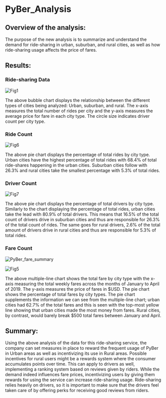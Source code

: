 # PyBer_Analysis

## Overview of the analysis:

The purpose of the new analysis is to summarize and understand the demand for ride-sharing in urban, suburban, and rural cities, as well as how ride-sharing usage affects the price of fares. 

## Results:

### Ride-sharing Data

![Fig1](https://user-images.githubusercontent.com/101225282/177678558-a886b0ed-cc84-40ac-ab75-5f19f8065816.png)

The above bubble chart displays the relationship between the different types of cities being analyzed: Urban, suburban, and rural. The x-axis measures the total number of rides per city and the y-axis measures the average price for fare in each city type. The circle size indicates driver count per city type.

### Ride Count

![Fig6](https://user-images.githubusercontent.com/101225282/177678629-1c61458d-d4e8-4386-b3f9-87caa00125cb.png)

The above pie chart displays the percentage of total rides by city type. Urban cities have the highest percentage of total rides with 68.4% of total ride-shares happening in the urban cities. Suburban cities follow with 26.3% and rural cities take the smallest percentage with 5.3% of total rides. 

### Driver Count

![Fig7](https://user-images.githubusercontent.com/101225282/177678677-c46f45b3-03ef-4170-a4f6-138b99719a9b.png)

The above pie chart displays the percentage of total drivers by city type. Similarly to the chart displaying the percentage of total rides, urban cities take the lead with 80.9% of total drivers. This means that 16.5% of the total count of drivers drive in suburban cities and thus are responsible for 26.3% of the total count of rides. The same goes for rural drivers, 2.6% of the total amount of drivers drive in rural cities and thus are responsible for 5.3% of total rides. 

### Fare Count

![PyBer_fare_summary](https://user-images.githubusercontent.com/101225282/177678706-db16d87c-3f24-47da-afeb-9af7c84f388b.png)

![Fig5](https://user-images.githubusercontent.com/101225282/177678721-36b3c558-2ae8-4de0-9641-2461f1261a37.png)

The above multiple-line chart shows the total fare by city type with the x-axis measuring the total weekly fares across the months of January to April of 2019. The y-axis measures the price of fares in $USD. The pie chart shows the percentage of total fares by city types. The pie chart supplements the information we can see from the multiple-line chart; urban cities had 62.7% of the total fares and this is seen with the top-most yellow line showing that urban cities made the most money from fares. Rural cities, by contrast, would barely break $500 total fares between January and April. 

## Summary:

Using the above analysis of the data for this ride-sharing service, the company can set measures in place to reward the frequent usage of PyBer in Urban areas as well as incentivizing its use in Rural areas. Possible incentives for rural users might be a rewards system where the consumer accumulates points over time. This can apply to drivers as well, implementing a ranking system based on reviews given by riders. While the demand indeed influences fare prices, incentivizing users by giving them rewards for using the service can increase ride-sharing usage. Ride-sharing relies heavily on drivers, so it is important to make sure that the drivers feel taken care of by offering perks for receiving good reviews from riders. 
